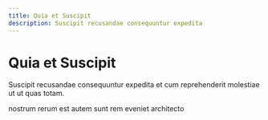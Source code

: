 ```yaml
---
title: Quia et Suscipit
description: Suscipit recusandae consequuntur expedita
---
```


# Quia et Suscipit

Suscipit recusandae consequuntur expedita et cum reprehenderit molestiae ut ut quas totam.

nostrum rerum est autem sunt rem eveniet architecto
